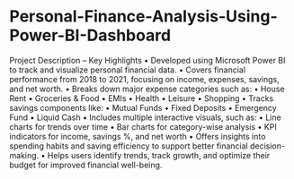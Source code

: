 # Personal-Finance-Analysis-Using-Power-BI-Dashboard
Project Description – Key Highlights
	•	Developed using Microsoft Power BI to track and visualize personal financial data.
	•	Covers financial performance from 2018 to 2021, focusing on income, expenses, savings, and net worth.
	•	Breaks down major expense categories such as:
	•	House Rent
	•	Groceries & Food
	•	EMIs
	•	Health
	•	Leisure
	•	Shopping
	•	Tracks savings components like:
	•	Mutual Funds
	•	Fixed Deposits
	•	Emergency Fund
	•	Liquid Cash
	•	Includes multiple interactive visuals, such as:
	•	Line charts for trends over time
	•	Bar charts for category-wise analysis
	•	KPI indicators for income, savings %, and net worth
	•	Offers insights into spending habits and saving efficiency to support better financial decision-making.
	•	Helps users identify trends, track growth, and optimize their budget for improved financial well-being.
